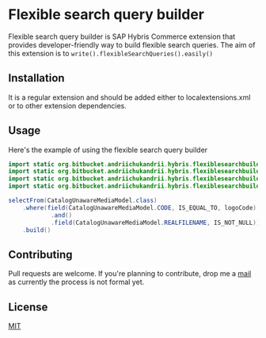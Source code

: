 # Flexible search query builder

Flexible search query builder is SAP Hybris Commerce extension that provides developer-friendly way to build flexible search queries.
The aim of this extension is to `write().flexibleSearchQueries().easily()`

## Installation

It is a regular extension and should be added either to localextensions.xml or to other extension dependencies.

## Usage

Here's the example of using the flexible search query builder
```java
import static org.bitbucket.andriichukandrii.hybris.flexiblesearchbuilder.Conditions.field;
import static org.bitbucket.andriichukandrii.hybris.flexiblesearchbuilder.FlexibleSearchQueryBuilder.selectFrom;
import static org.bitbucket.andriichukandrii.hybris.flexiblesearchbuilder.ParameterConditionType.IS_EQUAL_TO;
import static org.bitbucket.andriichukandrii.hybris.flexiblesearchbuilder.ParameterlessConditionType.IS_NOT_NULL;

selectFrom(CatalogUnawareMediaModel.class)
    .where(field(CatalogUnawareMediaModel.CODE, IS_EQUAL_TO, logoCode)
            .and()
            .field(CatalogUnawareMediaModel.REALFILENAME, IS_NOT_NULL))
    .build()
```

## Contributing
Pull requests are welcome. If you're planning to contribute, drop me a [mail](mailto:andrey000mar@gmail.com) as currently the process is not formal yet.

## License
[MIT](https://choosealicense.com/licenses/mit/)